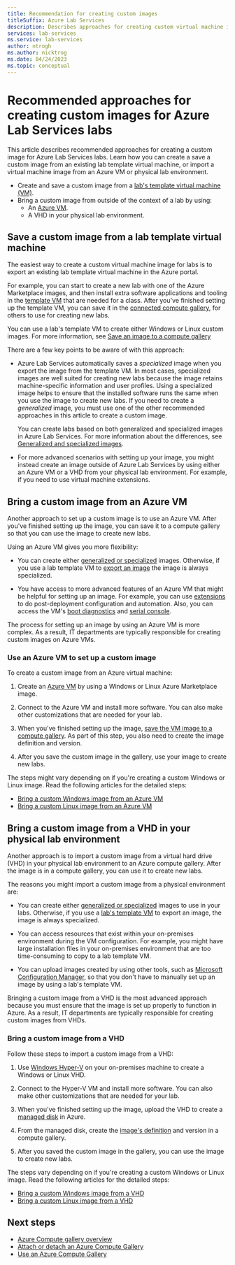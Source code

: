 ```yaml
---
title: Recommendation for creating custom images
titleSuffix: Azure Lab Services
description: Describes approaches for creating custom virtual machine images for labs in Azure Lab Services.
services: lab-services
ms.service: lab-services
author: ntrogh
ms.author: nicktrog
ms.date: 04/24/2023
ms.topic: conceptual
---
```


# Recommended approaches for creating custom images for Azure Lab Services labs

This article describes recommended approaches for creating a custom image for Azure Lab Services labs. Learn how you can create a save a custom image from an existing lab template virtual machine, or import a virtual machine image from an Azure VM or physical lab environment.

-   Create and save a custom image from a [lab's template virtual machine (VM)](how-to-create-manage-template.md).
-   Bring a custom image from outside of the context of a lab by using:
    - An [Azure VM](https://azure.microsoft.com/services/virtual-machines/).
    - A VHD in your physical lab environment.

## Save a custom image from a lab template virtual machine

The easiest way to create a custom virtual machine image for labs is to export an existing lab template virtual machine in the Azure portal.

For example, you can start to create a new lab with one of the Azure Marketplace images, and then install extra software applications and tooling in the [template VM](./how-to-create-manage-template.md) that are needed for a class. After you've finished setting up the template VM, you can save it in the [connected compute gallery](how-to-attach-detach-shared-image-gallery.md), for others to use for creating new labs.

You can use a lab's template VM to create either Windows or Linux custom images. For more information, see [Save an image to a compute gallery](how-to-use-shared-image-gallery.md#save-an-image-to-a-compute-gallery)

There are a few key points to be aware of with this approach:

- Azure Lab Services automatically saves a *specialized* image when you export the image from the template VM. In most cases, specialized images are well suited for creating new labs because the image retains machine-specific information and user profiles. Using a specialized image helps to ensure that the installed software runs the same when you use the image to create new labs. If you need to create a *generalized* image, you must use one of the other recommended approaches in this article to create a custom image.

    You can create labs based on both generalized and specialized images in Azure Lab Services. For more information about the differences, see [Generalized and specialized images](../virtual-machines/shared-image-galleries.md#generalized-and-specialized-images).

- For more advanced scenarios with setting up your image, you might instead create an image outside of Azure Lab Services by using either an Azure VM or a VHD from your physical lab environment. For example, if you need to use virtual machine extensions.

## Bring a custom image from an Azure VM

Another approach to set up a custom image is to use an Azure VM. After you've finished setting up the image, you can save it to a compute gallery so that you can use the image to create new labs.

Using an Azure VM gives you more flexibility:

- You can create either [generalized or specialized](/azure/virtual-machines/shared-image-galleries#generalized-and-specialized-images) images. Otherwise, if you use a lab template VM to [export an image](how-to-use-shared-image-gallery.md) the image is always specialized.

- You have access to more advanced features of an Azure VM that might be helpful for setting up an image. For example, you can use [extensions](/azure/virtual-machines/extensions/overview) to do post-deployment configuration and automation. Also, you can access the VM's [boot diagnostics](/azure/virtual-machines/boot-diagnostics) and [serial console](/troubleshoot/azure/virtual-machines/serial-console-overview).

The process for setting up an image by using an Azure VM is more complex. As a result, IT departments are typically responsible for creating custom images on Azure VMs.

### Use an Azure VM to set up a custom image

To create a custom image from an Azure virtual machine:

1. Create an [Azure VM](https://azure.microsoft.com/services/virtual-machines/) by using a Windows or Linux Azure Marketplace image.

1. Connect to the Azure VM and install more software. You can also make other customizations that are needed for your lab.

1. When you've finished setting up the image, [save the VM image to a compute gallery](/azure/virtual-machines/image-version). As part of this step, you also need to create the image definition and version.

1. After you save the custom image in the gallery, use your image to create new labs.

The steps might vary depending on if you're creating a custom Windows or Linux image. Read the following articles for the detailed steps:

-   [Bring a custom Windows image from an Azure VM](how-to-bring-custom-windows-image-azure-vm.md)
-   [Bring a custom Linux image from an Azure VM](how-to-bring-custom-linux-image-azure-vm.md)

## Bring a custom image from a VHD in your physical lab environment

Another approach is to import a custom image from a virtual hard drive (VHD) in your physical lab environment to an Azure compute gallery. After the image is in a compute gallery, you can use it to create new labs.

The reasons you might import a custom image from a physical environment are:

- You can create either [generalized or specialized](../virtual-machines/shared-image-galleries.md#generalized-and-specialized-images) images to use in your labs. Otherwise, if you use a [lab's template VM](how-to-use-shared-image-gallery.md) to export an image, the image is always specialized.

- You can access resources that exist within your on-premises environment during the VM configuration. For example, you might have large installation files in your on-premises environment that are too time-consuming to copy to a lab template VM.

- You can upload images created by using other tools, such as [Microsoft Configuration Manager](/mem/configmgr/core/understand/introduction), so that you don't have to manually set up an image by using a lab's template VM.

Bringing a custom image from a VHD is the most advanced approach because you must ensure that the image is set up properly to function in Azure. As a result, IT departments are typically responsible for creating custom images from VHDs.

### Bring a custom image from a VHD

Follow these steps to import a custom image from a VHD:

1. Use [Windows Hyper-V](/virtualization/hyper-v-on-windows/about/) on your on-premises machine to create a Windows or Linux VHD.

1. Connect to the Hyper-V VM and install more software. You can also make other customizations that are needed for your lab.

1. When you've finished setting up the image, upload the VHD to create a [managed disk](../virtual-machines/managed-disks-overview.md) in Azure.

1. From the managed disk, create the [image's definition](../virtual-machines/shared-image-galleries.md#image-definitions) and version in a compute gallery.

1. After you saved the custom image in the gallery, you can use the image to create new labs.

The steps vary depending on if you're creating a custom Windows or Linux image. Read the following articles for the detailed steps:

-   [Bring a custom Windows image from a VHD](upload-custom-image-shared-image-gallery.md)
-   [Bring a custom Linux image from a VHD](how-to-bring-custom-linux-image-vhd.md)

## Next steps

* [Azure Compute gallery overview](../virtual-machines/shared-image-galleries.md)
* [Attach or detach an Azure Compute Gallery](how-to-attach-detach-shared-image-gallery.md)
* [Use an Azure Compute Gallery](how-to-use-shared-image-gallery.md)
